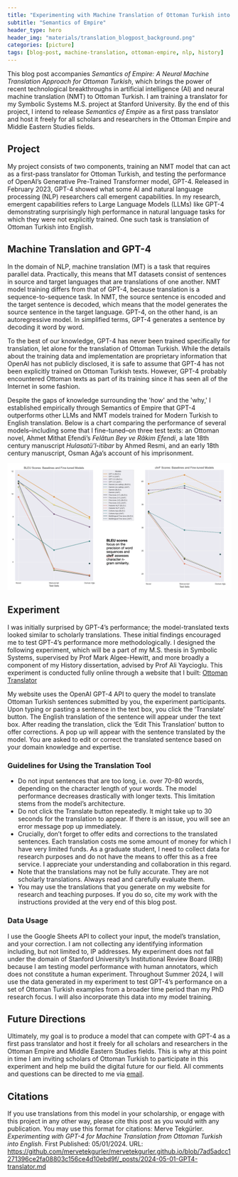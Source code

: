 ```yaml
---
title: "Experimenting with Machine Translation of Ottoman Turkish into English"
subtitle: "Semantics of Empire"
header_type: hero
header_img: "materials/translation_blogpost_background.png"
categories: [picture]
tags: [blog-post, machine-translation, ottoman-empire, nlp, history]
---
```


This blog post accompanies *Semantics of Empire: A Neural Machine Translation Approach for Ottoman Turkish*, which brings the power of recent technological breakthroughs in artificial intelligence (AI) and neural machine translation (NMT) to Ottoman Turkish. I am training a translator for my Symbolic Systems M.S. project at Stanford University. By the end of this project, I intend to release *Semantics of Empire* as a first pass translator and host it freely for all scholars and researchers in the Ottoman Empire and Middle Eastern Studies fields. 

## Project
My project consists of two components, training an NMT model that can act as a first-pass translator for Ottoman Turkish, and testing the performance of OpenAI’s Generative Pre-Trained Transformer model, GPT-4. Released in February 2023, GPT-4 showed what some AI and natural language processing (NLP) researchers call emergent capabilities. In my research, emergent capabilities refers to Large Language Models (LLMs) like GPT-4 demonstrating surprisingly high performance in natural language tasks for which they were not explicitly trained. One such task is translation of Ottoman Turkish into English.

## Machine Translation and GPT-4
In the domain of NLP, machine translation (MT) is a task that requires parallel data. Practically, this means that MT datasets consist of sentences in source and target languages that are translations of one another. NMT model training differs from that of GPT-4, because translation is a sequence-to-sequence task. In NMT, the source sentence is encoded and the target sentence is decoded, which means that the model generates the source sentence in the target language. GPT-4, on the other hand, is an autoregressive model. In simplified terms, GPT-4 generates a sentence by decoding it word by word.

To the best of our knowledge, GPT-4 has never been trained specifically for translation, let alone for the translation of Ottoman Turkish. While the details about the training data and implementation are proprietary information that OpenAI has not publicly disclosed, it is safe to assume that GPT-4 has not been explicitly trained on Ottoman Turkish texts. However, GPT-4 probably encountered Ottoman texts as part of its training since it has seen all of the Internet in some fashion. 

Despite the gaps of knowledge surrounding the 'how' and the 'why,' I established empirically through Semantics of Empire that GPT-4 outperforms other LLMs and NMT models trained for Modern Turkish to English translation. Below is a chart comparing the performance of several models–including some that I fine-tuned–on three test texts: an Ottoman novel, Ahmet Mithat Efendi’s *Felâtun Bey ve Râkim Efendi*, a late 18th century manuscript *Hulasatü’l-itibar* by Ahmed Resmi, and an early 18th century manuscript, Osman Ağa’s account of his imprisonment.

![BLEU and chr-F Scores](../images/gpt-4_translation/blue_chrf_charts_224n.png) 

## Experiment
I was initially surprised by GPT-4’s performance; the model-translated texts looked similar to scholarly translations. These initial findings encouraged me to test GPT-4’s performance more methodologically. I designed the following experiment, which will be a part of my M.S. thesis in Symbolic Systems, supervised by Prof Mark Algee-Hewitt, and more broadly a component of my History dissertation, advised by Prof Ali Yaycioglu. This experiment is conducted fully online through a website that I built: [Ottoman Translator](https://ottomantranslator.vercel.app/)

My website uses the OpenAI GPT-4 API to query the model to translate Ottoman Turkish sentences submitted by you, the experiment participants. Upon typing or pasting a sentence in the text box, you click the ‘Translate’ button. The English translation of the sentence will appear under the text box. After reading the translation, click the ‘Edit This Translation’ button to offer corrections. A pop up will appear with the sentence translated by the model. You are asked to edit or correct the translated sentence based on your domain knowledge and expertise. 

### Guidelines for Using the Translation Tool
- Do not input sentences that are too long, i.e. over 70-80 words, depending on the character length of your words. The model performance decreases drastically with longer texts. This limitation stems from the model’s architecture. 
- Do not click the Translate button repeatedly. It might take up to 30 seconds for the translation to appear. If there is an issue, you will see an error message pop up immediately. 
- Crucially, don’t forget to offer edits and corrections to the translated sentences. Each translation costs me some amount of money for which I have very limited funds. As a graduate student, I need to collect data for research purposes and do not have the means to offer this as a free service. I appreciate your understanding and collaboration in this regard.
- Note that the translations may not be fully accurate. They are not scholarly translations. Always read and carefully evaluate them. 
- You may use the translations that you generate on my website for research and teaching purposes. If you do so, cite my work with the instructions provided at the very end of this blog post.

### Data Usage
I use the Google Sheets API to collect your input, the model’s translation, and your correction. I am not collecting any identifying information including, but not limited to, IP addresses. My experiment does not fall under the domain of Stanford University’s Institutional Review Board (IRB) because I am testing model performance with human annotators, which does not constitute a human experiment. Throughout Summer 2024, I will use the data generated in my experiment to test GPT-4’s performance on a set of Ottoman Turkish examples from a broader time period than my PhD research focus. I will also incorporate this data into my model training.

## Future Directions
Ultimately, my goal is to produce a model that can compete with GPT-4 as a first pass translator and host it freely for all scholars and researchers in the Ottoman Empire and Middle Eastern Studies fields. This is why at this point in time I am inviting scholars of Ottoman Turkish to participate in this experiment and help me build the digital future for our field. All comments and questions can be directed to me via [email](mtekgurl@stanford.edu).

## Citations
If you use translations from this model in your scholarship, or engage with this project in any other way, please cite this post as you would with any publication. You may use this format for citations: Merve Tekgürler. *Experimenting with GPT-4 for Machine Translation from Ottoman Turkish into English*. First Published: 05/01/2024. URL: https://github.com/mervetekgurler/mervetekgurler.github.io/blob/7ad5adcc1271396ce2fa08803c156ce4d10ebd9f/_posts/2024-05-01-GPT4-translator.md
